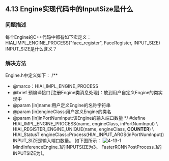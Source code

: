 ## 4.13 Engine实现代码中的InputSize是什么
### 问题描述
每个Engine的C++代码中都有如下宏定义：
HIAI_IMPL_ENGINE_PROCESS("face_register", FaceRegister, INPUT_SIZE)
INPUT_SIZE是什么含义？
### 解决方法
Engine.h中定义如下：
/** 
* @marco：HIAI_IMPL_ENGINE_PROCESS 
* @brief 预编译接口[注册Engine类消息处理]：放到用户自定义Engine的类实现中 
* @param [in]name:用户定义Engine的名称字符串 
* @param [in]engineClass:用户定义Engine的类名 
* @param [in]inPortNumInput:该Engine的输入端口数量 
*/ 
 #define HIAI_IMPL_ENGINE_PROCESS(name, engineClass, inPortNumInput) \ 
HIAI_REGISTER_ENGINE_UNIQUE(name, engineClass, __COUNTER__)         \ 
HIAI_StatusT engineClass::Process(HIAI_INPUT_ARGS(inPortNumInput))
INPUT_SIZE是输入端口数量。
如下图所示：
![4-13-1](https://gitee.com/Atlas200DK/FAQ/raw/master/part4/img/4-13-1.jpg)
MindInferenceEngine_1的INPUTSIZE为3。
FasterRCNNPostProcess_1的INPUTSIZE为1。
